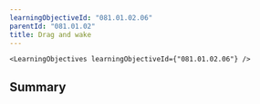```yaml
---
learningObjectiveId: "081.01.02.06"
parentId: "081.01.02"
title: Drag and wake
---
```


```tsx eval
<LearningObjectives learningObjectiveId={"081.01.02.06"} />
```

## Summary
